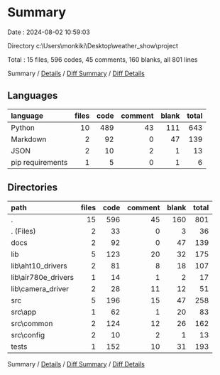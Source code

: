 # Summary

Date : 2024-08-02 10:59:03

Directory c:\\Users\\monkiki\\Desktop\\weather_show\\project

Total : 15 files,  596 codes, 45 comments, 160 blanks, all 801 lines

Summary / [Details](details.md) / [Diff Summary](diff.md) / [Diff Details](diff-details.md)

## Languages
| language | files | code | comment | blank | total |
| :--- | ---: | ---: | ---: | ---: | ---: |
| Python | 10 | 489 | 43 | 111 | 643 |
| Markdown | 2 | 92 | 0 | 47 | 139 |
| JSON | 2 | 10 | 2 | 1 | 13 |
| pip requirements | 1 | 5 | 0 | 1 | 6 |

## Directories
| path | files | code | comment | blank | total |
| :--- | ---: | ---: | ---: | ---: | ---: |
| . | 15 | 596 | 45 | 160 | 801 |
| . (Files) | 2 | 33 | 0 | 3 | 36 |
| docs | 2 | 92 | 0 | 47 | 139 |
| lib | 5 | 123 | 20 | 32 | 175 |
| lib\\aht10_drivers | 2 | 81 | 8 | 18 | 107 |
| lib\\air780e_drivers | 1 | 14 | 1 | 2 | 17 |
| lib\\camera_driver | 2 | 28 | 11 | 12 | 51 |
| src | 5 | 196 | 15 | 47 | 258 |
| src\\app | 1 | 62 | 1 | 20 | 83 |
| src\\common | 2 | 124 | 12 | 26 | 162 |
| src\\config | 2 | 10 | 2 | 1 | 13 |
| tests | 1 | 152 | 10 | 31 | 193 |

Summary / [Details](details.md) / [Diff Summary](diff.md) / [Diff Details](diff-details.md)